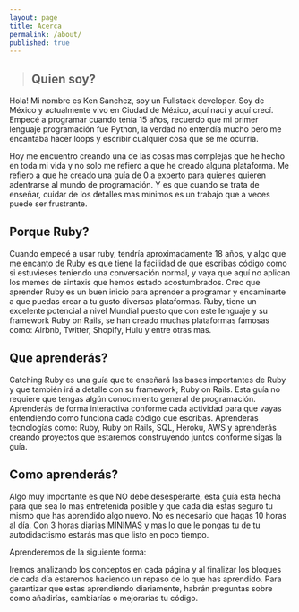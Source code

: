 ```yaml
---
layout: page
title: Acerca
permalink: /about/
published: true
---
```

<blockquote>
 <h2>Quien soy?</h2>
</blockquote>
Hola! Mi nombre es Ken Sanchez, soy un Fullstack developer. Soy de México y actualmente vivo en Ciudad de México, aquí nací y aquí crecí. Empecé a programar cuando tenía 15 años, recuerdo que mi primer lenguaje programación fue Python, la verdad no entendía mucho pero me encantaba hacer loops y escribir cualquier cosa que se me ocurría. 


Hoy me encuentro creando una de las cosas mas complejas que he hecho en toda mi vida y no solo me refiero a que he creado alguna plataforma. Me refiero a que he creado una guía de 0 a experto para quienes quieren adentrarse al mundo de programación. Y es que cuando se trata de enseñar, cuidar de los detalles mas mínimos es un trabajo que a veces puede ser frustrante.

## Porque Ruby?

Cuando empecé a usar ruby, tendría aproximadamente 18 años, y algo que me encanto de Ruby es que tiene la facilidad de que escribas código como si estuvieses teniendo una conversación normal, y vaya que aquí no aplican los memes de sintaxis que hemos estado acostumbrados. Creo que aprender Ruby es un buen inicio para aprender a programar y encaminarte a que puedas crear a tu gusto diversas plataformas. Ruby, tiene un excelente potencial a nivel Mundial puesto que con este lenguaje y su framework Ruby on Rails, se han creado muchas plataformas famosas como: Airbnb, Twitter, Shopify, Hulu y entre otras mas.


## Que aprenderás?

Catching Ruby es una guía que te enseñará las bases importantes de Ruby y que también irá a detalle con su framework; Ruby on Rails. Esta guía no requiere que tengas algún conocimiento general de programación. Aprenderás de forma interactiva conforme cada actividad para que vayas entendiendo como funciona cada código que escribas. Aprenderás tecnologías como: Ruby, Ruby on Rails, SQL, Heroku, AWS y aprenderás creando proyectos que estaremos construyendo juntos conforme sigas la guía.


## Como aprenderás?

Algo muy importante es que NO debe desesperarte, esta guía esta hecha para que sea lo mas entretenida posible y que cada día estas seguro tu mismo que has aprendido algo nuevo. No es necesario que hagas 10 horas al día. Con 3 horas diarias MINIMAS y mas lo que le pongas tu de tu autodidactismo estarás mas que listo en poco tiempo.

Aprenderemos de la siguiente forma:

Iremos analizando los conceptos en cada página y al finalizar los bloques de cada día estaremos haciendo un repaso de lo que has aprendido. Para garantizar que estas aprendiendo diariamente, habrán preguntas sobre como añadirías, cambiarías o mejorarías tu código.
